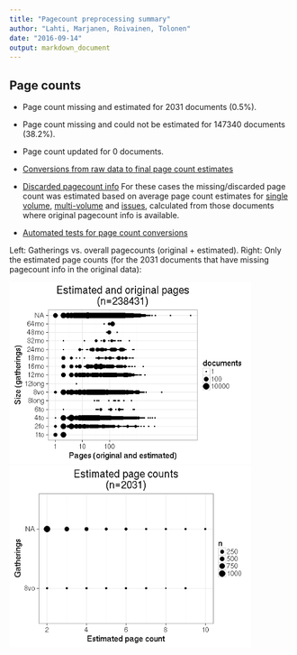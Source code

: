 ```yaml
---
title: "Pagecount preprocessing summary"
author: "Lahti, Marjanen, Roivainen, Tolonen"
date: "2016-09-14"
output: markdown_document
---
```





## Page counts

  * Page count missing and estimated for 2031 documents (0.5%).

  * Page count missing and could not be estimated for 147340 documents (38.2%).

  * Page count updated for 0 documents.
  
  * [Conversions from raw data to final page count estimates](output.tables/pagecount_conversion_nontrivial.csv)

<!--[Page conversions from raw data to final page count estimates with volume info](output.tables/page_conversion_table_full.csv)-->

  * [Discarded pagecount info](output.tables/pagecount_discarded.csv) For these cases the missing/discarded page count was estimated based on average page count estimates for [single volume](mean_pagecounts_singlevol.csv), [multi-volume](mean_pagecounts_multivol.csv) and [issues](mean_pagecounts_issue.csv), calculated from those documents where original pagecount info is available.

  * [Automated tests for page count conversions](https://github.com/rOpenGov/bibliographica/blob/master/inst/extdata/tests_polish_physical_extent.csv)


Left: Gatherings vs. overall pagecounts (original + estimated). Right: Only the estimated page counts (for the 2031 documents that have missing pagecount info in the original data):

<img src="figure/pagecount-size-estimated-1.png" title="plot of chunk size-estimated" alt="plot of chunk size-estimated" width="430px" /><img src="figure/pagecount-size-estimated-2.png" title="plot of chunk size-estimated" alt="plot of chunk size-estimated" width="430px" />


<!--

## Average page counts (only works in CERL now)

Multi-volume documents average page counts are given per volume.


|doc.dimension | mean.pages.singlevol|median.pages.singlevol | n.singlevol| mean.pages.multivol| median.pages.multivol| n.multivol| mean.pages.issue| median.pages.issue| n.issue|
|:-------------|--------------------:|:----------------------|-----------:|-------------------:|---------------------:|----------:|----------------:|------------------:|-------:|
|2fo           |                  NaN|NA                     |        1858|                  NA|                    NA|         NA|               NA|                 NA|      NA|
|4to           |                  NaN|NA                     |       32051|                  NA|                    NA|         NA|              NaN|                 NA|       7|
|6to           |                  NaN|NA                     |          28|                  NA|                    NA|         NA|              NaN|                 NA|       1|
|8long         |                  NaN|NA                     |          14|                  NA|                    NA|         NA|               NA|                 NA|      NA|
|8vo           |                  NaN|NA                     |       25060|                   1|                     1|         95|                1|                  1|      30|
|12long        |                  NaN|NA                     |           1|                  NA|                    NA|         NA|               NA|                 NA|      NA|
|12mo          |                  NaN|NA                     |        3288|                 NaN|                    NA|         20|              NaN|                 NA|       3|
|16mo          |                  NaN|NA                     |        1599|                 NaN|                    NA|          6|               NA|                 NA|      NA|
|18mo          |                  NaN|NA                     |          95|                  NA|                    NA|         NA|               NA|                 NA|      NA|
|24mo          |                  NaN|NA                     |         171|                  NA|                    NA|         NA|               NA|                 NA|      NA|
|32mo          |                  NaN|NA                     |          32|                  NA|                    NA|         NA|               NA|                 NA|      NA|
|48mo          |                  NaN|NA                     |           7|                  NA|                    NA|         NA|               NA|                 NA|      NA|
|64mo          |                  NaN|NA                     |          35|                  NA|                    NA|         NA|               NA|                 NA|      NA|
|NA            |                  NaN|NA                     |      318072|                   1|                     1|       1941|                1|                  1|    3596|

![plot of chunk size-pagecountsmulti2](figure/pagecount-size-pagecountsmulti2-1.png)

-->

